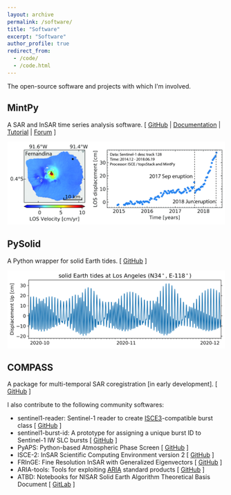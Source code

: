 ```yaml
---
layout: archive
permalink: /software/
title: "Software"
excerpt: "Software"
author_profile: true
redirect_from: 
  - /code/
  - /code.html
---
```


The open-source software and projects with which I'm involved.

## MintPy

A SAR and InSAR time series analysis software. [ [GitHub](https://github.com/insarlab/MintPy) \| [Documentation](https://mintpy.readthedocs.io/) \| [Tutorial](https://github.com/insarlab/MintPy-tutorial) \| [Forum](https://groups.google.com/g/mintpy) ]

<img width='700' src='/images/FernandinaSenDT128.jpeg'>


## PySolid

A Python wrapper for solid Earth tides. [ [GitHub](https://github.com/insarlab/PySolid) ]

<img width='700' src='/images/SET_LA.png'>

## COMPASS

A package for multi-temporal SAR coregistration [in early development]. [ [GitHub](https://github.com/opera-adt/COMPASS) ]

I also contribute to the following community softwares:

+ sentinel1-reader: Sentinel-1 reader to create [ISCE3](https://github.com/isce-framework/isce3)-compatible burst class [ [GitHub](https://github.com/opera-adt/sentinel1-reader) ]
+ sentinel1-burst-id: A prototype for assigning a unique burst ID to Sentinel-1 IW SLC bursts [ [GitHub](https://github.com/opera-adt/sentinel1-burst-id) ]
+ PyAPS: Python-based Atmospheric Phase Screen [ [GitHub](https://github.com/insarlab/PyAPS) ]
+ ISCE-2: InSAR Scientific Computing Environment version 2 [ [GitHub](https://github.com/isce-framework/isce2) ]
+ FRInGE: Fine Resolution InSAR with Generalized Eigenvectors [ [GitHub](https://github.com/isce-framework/fringe) ]
+ ARIA-tools: Tools for exploiting [ARIA](https://aria.jpl.nasa.gov/) standard products [ [GitHub](https://github.com/aria-tools/ARIA-tools) ]
+ ATBD: Notebooks for NISAR Solid Earth Algorithm Theoretical Basis Document [ [GitLab](https://gitlab.com/nisar-science-algorithms/solid-earth/ATBD) ]
